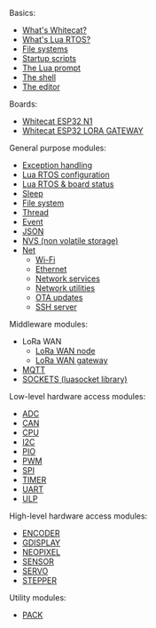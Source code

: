 Basics:

* [What's Whitecat?](./What's-Whitecat%3F)
* [What's Lua RTOS?](./What's-Lua-RTOS%3F)
* [File systems](./File-systems)
* [Startup scripts](./Startup-scripts)
* [The Lua prompt](./The-Lua-prompt)
* [The shell](./The-shell)
* [The editor](./The-editor)

Boards:

* [Whitecat ESP32 N1](./Whitecat-ESP32-N1)
* [Whitecat ESP32 LORA GATEWAY](./Whitecat-ESP32-LORA-GATEWAY)

General purpose modules:

* [Exception handling](./Exception-handling)
* [Lua RTOS configuration](./Lua-RTOS-configuration)
* [Lua RTOS & board status](./Lua-RTOS-&-board-status)
* [Sleep](./Sleep)
* [File system](./File-system)
* [Thread](./Thread-Module)
* [Event](./EVENT-module)
* [JSON](./JSON-(lua-cjson-library))
* [NVS (non volatile storage)](./NVS-Module)
* [Net](./Net-Module)
   * [Wi-Fi](./Net-module#wi-fi)
   * [Ethernet](./Net-module#ethernet)
   * [Network services](./Network-services)
   * [Network utilities](./Network-utilities)
   * [OTA updates](./OTA-updates)
   * [SSH server](./SSH-server)

Middleware modules:

* LoRa WAN
   * [LoRa WAN node](./LoRa-WAN-node-module)
   * [LoRa WAN gateway](./LoRa-WAN-gateway-module)
* [MQTT](./MQTT-module)
* [SOCKETS (luasocket library)](./SOCKETS-(luasocket-library))

Low-level hardware access modules:

* [ADC](./ADC-Module)
* [CAN](./CAN-module)
* [CPU](./CPU-module)
* [I2C](./I2C-module)
* [PIO](./PIO-Module)
* [PWM](./PWM-Module)
* [SPI](./SPI-Module)
* [TIMER](./TIMER-module)
* [UART](./UART-Module)
* [ULP](./ULP-Module)

High-level hardware access modules:

* [ENCODER](./ENCODER-module)
* [GDISPLAY](./GDISPLAY-module)
* [NEOPIXEL](./NEOPIXEL-module)
* [SENSOR](./Sensor-module)
* [SERVO](./SERVO-module)
* [STEPPER](./STEPPER-module)

Utility modules:
* [PACK](./Pack-module)
